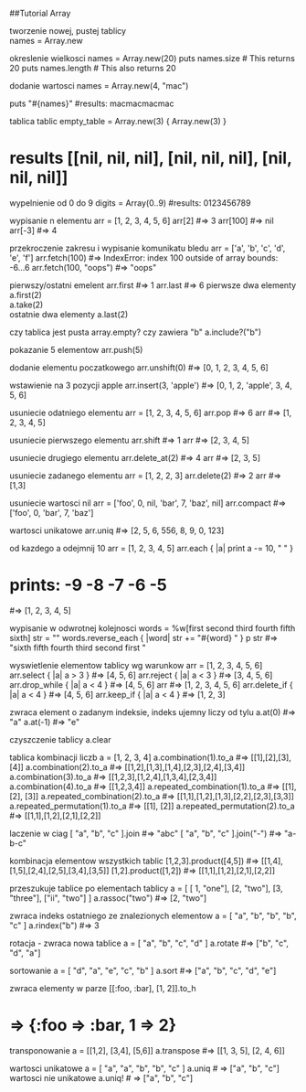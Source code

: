 ##Tutorial Array

tworzenie nowej, pustej tablicy<br/>
names = Array.new<br/>

okreslenie wielkosci
names = Array.new(20)
puts names.size  # This returns 20
puts names.length # This also returns 20

dodanie wartosci 
names = Array.new(4, "mac")

puts "#{names}"  #results: macmacmacmac

tablica tablic
empty_table = Array.new(3) { Array.new(3) }
# results [[nil, nil, nil], [nil, nil, nil], [nil, nil, nil]]

wypelnienie od 0 do 9
digits = Array(0..9) #results: 0123456789

wypisanie n elementu
arr = [1, 2, 3, 4, 5, 6]
arr[2]    #=> 3
arr[100]  #=> nil
arr[-3]   #=> 4

przekroczenie zakresu i wypisanie komunikatu bledu
arr = ['a', 'b', 'c', 'd', 'e', 'f']
arr.fetch(100) #=> IndexError: index 100 outside of array bounds: -6...6
arr.fetch(100, "oops") #=> "oops"

pierwszy/ostatni emelent
arr.first #=> 1
arr.last  #=> 6
pierwsze dwa elementy
a.first(2)  
a.take(2)            
ostatnie dwa elementy
a.last(2)


czy tablica jest pusta 
array.empty?
czy zawiera "b"
a.include?("b")  

pokazanie 5 elementow
arr.push(5)

dodanie elementu poczatkowego
arr.unshift(0) #=> [0, 1, 2, 3, 4, 5, 6]

wstawienie na 3 pozycji apple
arr.insert(3, 'apple')  #=> [0, 1, 2, 'apple', 3, 4, 5, 6]

usuniecie odatniego elementu
arr =  [1, 2, 3, 4, 5, 6]
arr.pop #=> 6
arr #=> [1, 2, 3, 4, 5]

usuniecie pierwszego elementu
arr.shift #=> 1
arr #=> [2, 3, 4, 5]

usuniecie drugiego elementu
arr.delete_at(2) #=> 4
arr #=> [2, 3, 5]

usuniecie zadanego elementu
arr = [1, 2, 2, 3]
arr.delete(2) #=> 2
arr #=> [1,3]

usuniecie wartosci nil
arr = ['foo', 0, nil, 'bar', 7, 'baz', nil]
arr.compact  #=> ['foo', 0, 'bar', 7, 'baz']

wartosci unikatowe
arr.uniq #=> [2, 5, 6, 556, 8, 9, 0, 123]

od kazdego a odejmnij 10
arr = [1, 2, 3, 4, 5]
arr.each { |a| print a -= 10, " " }
# prints: -9 -8 -7 -6 -5
#=> [1, 2, 3, 4, 5]

wypisanie w odwrotnej kolejnosci
words = %w[first second third fourth fifth sixth]
str = ""
words.reverse_each { |word| str += "#{word} " }
p str #=> "sixth fifth fourth third second first "

wyswietlenie elementow tablicy wg warunkow
arr = [1, 2, 3, 4, 5, 6]
arr.select { |a| a > 3 }     #=> [4, 5, 6]
arr.reject { |a| a < 3 }     #=> [3, 4, 5, 6]
arr.drop_while { |a| a < 4 } #=> [4, 5, 6]
arr                          #=> [1, 2, 3, 4, 5, 6]
arr.delete_if { |a| a < 4 } #=> [4, 5, 6]
arr.keep_if { |a| a < 4 } #=> [1, 2, 3]

zwraca element o zadanym indeksie, indeks ujemny liczy od tylu
a.at(0)     #=> "a"
a.at(-1)    #=> "e"

czyszczenie tablicy 
a.clear

tablica kombinacji liczb
a = [1, 2, 3, 4]
a.combination(1).to_a  #=> [[1],[2],[3],[4]]
a.combination(2).to_a  #=> [[1,2],[1,3],[1,4],[2,3],[2,4],[3,4]]
a.combination(3).to_a  #=> [[1,2,3],[1,2,4],[1,3,4],[2,3,4]]
a.combination(4).to_a  #=> [[1,2,3,4]]
a.repeated_combination(1).to_a  #=> [[1], [2], [3]]
a.repeated_combination(2).to_a  #=> [[1,1],[1,2],[1,3],[2,2],[2,3],[3,3]]
a.repeated_permutation(1).to_a  #=> [[1], [2]]
a.repeated_permutation(2).to_a  #=> [[1,1],[1,2],[2,1],[2,2]]


laczenie w ciag
[ "a", "b", "c" ].join        #=> "abc"
[ "a", "b", "c" ].join("-")   #=> "a-b-c"

kombinacja elementow wszystkich tablic
[1,2,3].product([4,5])     #=> [[1,4],[1,5],[2,4],[2,5],[3,4],[3,5]]
[1,2].product([1,2])       #=> [[1,1],[1,2],[2,1],[2,2]]

przeszukuje tablice po elementach tablicy
a = [ [ 1, "one"], [2, "two"], [3, "three"], ["ii", "two"] ]
a.rassoc("two")    #=> [2, "two"]

zwraca indeks ostatniego ze znalezionych elementow
a = [ "a", "b", "b", "b", "c" ]
a.rindex("b")             #=> 3

rotacja - zwraca nowa tablice
a = [ "a", "b", "c", "d" ]
a.rotate         #=> ["b", "c", "d", "a"]

sortowanie
a = [ "d", "a", "e", "c", "b" ]
a.sort                    #=> ["a", "b", "c", "d", "e"]

zwraca elementy w parze
[[:foo, :bar], [1, 2]].to_h
 # => {:foo => :bar, 1 => 2}
 
transponowanie
a = [[1,2], [3,4], [5,6]]
a.transpose   #=> [[1, 3, 5], [2, 4, 6]]

wartosci unikatowe
a = [ "a", "a", "b", "b", "c" ]
a.uniq   # => ["a", "b", "c"]
wartosci nie unikatowe
a.uniq!   # => ["a", "b", "c"]

